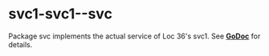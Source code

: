 # svc1-svc1--svc

Package svc implements the actual service of Loc 36's svc1. See
__[GoDoc](https://godoc.org/github.com/loc36-svc/svc1-svc1--svc)__ for details.
